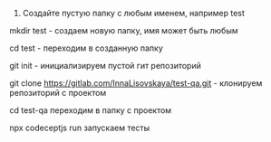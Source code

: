 

1. Создайте пустую папку с любым именем, например test

mkdir test - создаем новую папку, имя может быть любым

cd test - переходим в созданную папку

git init - инициализируем пустой гит репозиторий

git clone https://gitlab.com/InnaLisovskaya/test-qa.git - клонируем репозиторий с проектом

cd test-qa переходим в папку с проектом

npx codeceptjs run запускаем тесты



